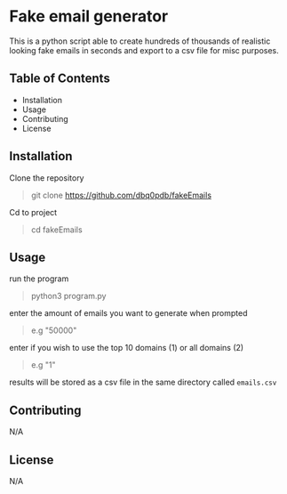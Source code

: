 # Fake email generator
This is a python script able to create hundreds of thousands of realistic looking fake emails in seconds and export to a csv file for misc purposes.

## Table of Contents

- Installation
- Usage
- Contributing
- License

## Installation

Clone the repository
> git clone https://github.com/dbq0pdb/fakeEmails

Cd to project 
> cd fakeEmails

## Usage

run the program

> python3 program.py

enter the amount of emails you want to generate when prompted

> e.g "50000"

enter if you wish to use the top 10 domains (1) or all domains (2)

> e.g "1"

results will be stored as a csv file in the same directory called `emails.csv` 


## Contributing

N/A

## License

N/A

